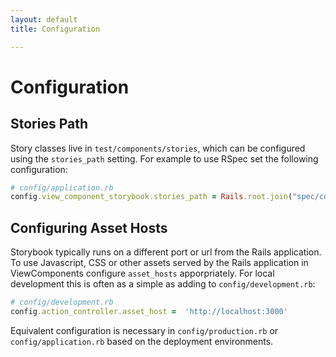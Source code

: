 ```yaml
---
layout: default
title: Configuration

---
```


# Configuration

## Stories Path

Story classes live in `test/components/stories`, which can be configured using the `stories_path` setting. For example to use RSpec set the following configuration:

```ruby
# config/application.rb
config.view_component_storybook.stories_path = Rails.root.join("spec/components/stories")
```

## Configuring Asset Hosts

Storybook typically runs on a different port or url from the Rails application. To use Javascript, CSS or other assets served by the Rails application in ViewComponents configure `asset_hosts`
apporpriately. For local development this is often as a simple as adding to `config/development.rb`:

```ruby
# config/development.rb
config.action_controller.asset_host =  'http://localhost:3000'
```

Equivalent configuration is necessary in `config/production.rb` or `config/application.rb` based on the deployment environments.